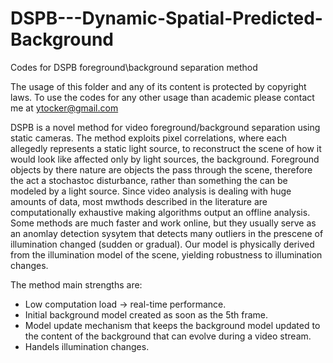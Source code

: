 # DSPB---Dynamic-Spatial-Predicted-Background
Codes for DSPB foreground\background separation method

The usage of this folder and any of its content is protected by copyright laws.
To use the codes for any other usage than academic please contact me at ytocker@gmail.com

DSPB is a novel method for video foreground/background separation using static cameras.
The method exploits pixel correlations, where each allegedly represents a static light source, to reconstruct the scene of
how it would look like affected only by light sources, the background. Foreground objects by there nature are objects the pass through the scene, therefore the act a stochastoc disturbance, rather than something the can be modeled by a light source.
Since video analysis is dealing with huge amounts of data, most mwthods described in the literature are computationally exhaustive making algorithms output an offline analysis.
Some methods are much faster and work online, but they usually serve as an anomlay detection sysytem that detects many outliers in the prescene of illumination changed (sudden or gradual).
Our model is physically derived from the illumination model of the scene, yielding robustness to illumination changes.


The method main strengths are:
* Low computation load -> real-time performance.
* Initial background model created as soon as the 5th frame.
* Model update mechanism that keeps the background model updated to the content of the background that can evolve during a video stream.
* Handels illumination changes.
